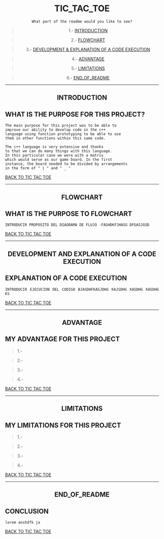 
<div align = center>

# TIC_TAC_TOE

    What part of the readme would you like to see?
<div>

<div align = center>

>1.- [INTRODUCTION](#introduction)

>2.- [FLOWCHART](#flowchart)


>3.- [DEVELOPMENT & EXPLANATION OF A CODE EXECUTION](#development-and-explanation-of-a-code-execution)

>4.- [ADVANTAGE](#advantage)

>5.- [LIMITATIONS](#limitations)

>6.- [END_OF_README](#conclusion)

<div>

___________________

<div align = center>

## INTRODUCTION 

<div>


<div align = "justify">
    
## WHAT IS THE PURPOSE FOR THIS PROJECT?
    The main purpose for this project was to be able to 
    improve our ability to develop code in the c++ 
    language using function prototyping to be able to use 
    them in other functions within this same code.

    The c++ language is very extensive and thanks 
    to that we can do many things with this language. 
    In this particular case we were with a matrix 
    which would serve as our game board. In the first 
    instance, the board needed to be divided by arrangements 
    in the form of " | " and " _ " 
<div>

[BACK TO TIC TAC TOE](#TIC_TAC_TOE)

<div align = center>

_______

## FLOWCHART
<div>

<div align = "justify">
    
## WHAT IS THE PURPOSE TO FLOWCHART
    INTRODUCIR PROPOSITO DEL DIAGRAMA DE FLUJO -FASHDKFJHASG DFGASJGSD
<div>

[BACK TO TIC TAC TOE](#TIC_TAC_TOE)


___________________

<div align = center>

## DEVELOPMENT AND EXPLANATION OF A CODE EXECUTION
<div>

<div align = "justify">
    
## EXPLANATION OF A CODE EXECUTION 
    INTRODUCIR EJECUCION DEL CODIGO BJASDHFKASJDHG KAJSDHG KASDHG KASDHG KS
<div>

[BACK TO TIC TAC TOE](#TIC_TAC_TOE)

___________________


<div align = center>

## ADVANTAGE
<div>

<div align = "justify">
    
## MY ADVANTAGE FOR THIS PROJECT

>1.-

>2.-

>3.-

>4.-
<div>

[BACK TO TIC TAC TOE](#TIC_TAC_TOE)

______________

<div align = center>

## LIMITATIONS
<div>

<div align = "justify">
    
## MY LIMITATIONS FOR  THIS PROJECT
>1.-

>2.-

>3.-

>4.-
<div>

[BACK TO TIC TAC TOE](#TIC_TAC_TOE)

______________

<div align = center>

## END_OF_README
<div>

<div align = "justify">
    
## CONCLUSION
    lorem aoshdfk ja
<div>

[BACK TO TIC TAC TOE](#TIC_TAC_TOE)



